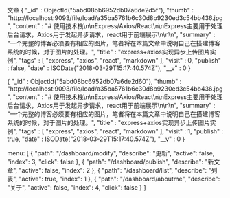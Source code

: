 ﻿文章
﻿{
    "_id" : ObjectId("5abd08bb6952db07a6de2d5f"),
    "thumb" : "http://localhost:9093/file/load/a35ba5761b6c30d8b9230ed3c54bb436.jpg",
    "content" : "# 使用技术栈\n\nExpress/Axios/React\n\nExpress主要用于处理后台请求，Axios用于发起异步请求，react用于前端展示\n\n\n",
    "summary" : "一个完整的博客必须要有相应的图片，笔者将在本篇文章中说明自己在搭建博客系统的时候，对于图片的处理。",
    "title" : "express+axios实现异步上传图片实例",
    "tags" : [
        "express",
        "axios",
        "react",
        "markdown"
    ],
    "visit" : 0,
    "publish" : false,
    "date" : ISODate("2018-03-29T15:17:40.574Z"),
    "__v" : 0
}

{
    "_id" : ObjectId("5abd08bc6952db07a6de2d60"),
    "thumb" : "http://localhost:9093/file/load/a35ba5761b6c30d8b9230ed3c54bb436.jpg",
    "content" : "# 使用技术栈\n\nExpress/Axios/React\n\nExpress主要用于处理后台请求，Axios用于发起异步请求，react用于前端展示\n\n\n",
    "summary" : "一个完整的博客必须要有相应的图片，笔者将在本篇文章中说明自己在搭建博客系统的时候，对于图片的处理。",
    "title" : "express+axios实现异步上传图片实例",
    "tags" : [
        "express",
        "axios",
        "react",
        "markdown"
    ],
    "visit" : 1,
    "publish" : true,
    "date" : ISODate("2018-03-29T15:17:40.574Z"),
    "__v" : 0
}


menu: [
    {
    	"path": "/dashboard/modify",
    	"describe": "更新",
    	"active": false,
    	"index": 3,
    	"click": false
    },
    {
           "path": "/dashboard/publish",
           "describe": "新文章",
           "active": false,
           "index": 2
   },
    {
            "path": "/dashboard/list",
            "describe": "列表",
            "active": true,
            "index": 1
    },
      {
        	"path": "/dashboard/aboutme",
        	"describe": "关于",
        	"active": false,
        	"index": 4,
        	"click": false
    }
]
